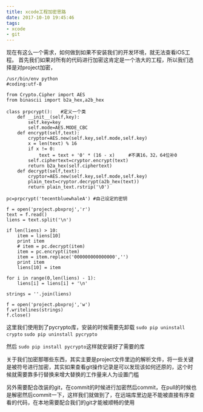 ```yaml
---
title: xcode工程加密思路
date: 2017-10-10 19:45:46
tags:
- xcode
- git
---
```


现在有这么一个需求，如何做到如果不安装我们的开发环境，就无法查看iOS工程。
首先我们如果对所有的代码进行加密这肯定是一个浩大的工程，所以我们选择是对project加密，

```
/usr/bin/env python
#coding:utf-8

from Crypto.Cipher import AES  
from binascii import b2a_hex,a2b_hex  
  
class prpcrypt():   #定义一个类  
    def __init__(self,key):  
        self.key=key  
        self.mode=AES.MODE_CBC  
    def encrypt(self,text):  
        cryptor=AES.new(self.key,self.mode,self.key)  
        x = len(text) % 16  
        if x != 0:  
            text = text + '0' * (16 - x)     #不满16，32，64位补0  
        self.ciphertext=cryptor.encrypt(text)  
        return b2a_hex(self.ciphertext)  
    def decrypt(self,text):  
        cryptor=AES.new(self.key,self.mode,self.key)  
        plain_text=cryptor.decrypt(a2b_hex(text))  
        return plain_text.rstrip('\0')  
  
pc=prpcrypt('tecentbluewhaleA') #自己设定的密钥

f = open('project.pbxproj','r')
text = f.read()
liens = text.split('\n')

if len(liens) > 10:
    item = liens[10]
    print item
    # item = pc.decrypt(item)
    item = pc.encrypt(item)
    item = item.replace('000000000000000','')
    print item
    liens[10] = item

for i in range(0,len(liens) - 1):
    liens[i] = liens[i] + '\n'

strings = ''.join(liens)

f = open('project.pbxproj','w')
f.writelines(strings)
f.close()
```
这里我们使用到了pycrypto库，安装的时候需要先卸载
`sudo pip uninstall crypto`
`sudo pip uninstall pycrypto`

然后
`sudo pip install pycrypto`这样就安装好了需要的库

关于我们加密那哪些东西，其实主要是project文件里边的解析文件，将一些关键是被符号进行加密，其实如果查看git操作记录是可以发现该如何还原的，这个时候就需要靠多行替换来增大替换的工作量来人为设置门槛

另外需要配合改装的git，在commit的时候进行加密然后commit，在pull的时候也是解密然后commit一下，这样我们就做到了，在远端库里边是不能被直接有序查看的代码，在本地需要配合我们的git才能被顺畅的使用
